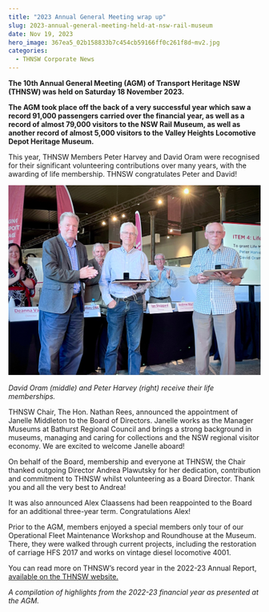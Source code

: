 ```yaml
---
title: "2023 Annual General Meeting wrap up"
slug: 2023-annual-general-meeting-held-at-nsw-rail-museum
date: Nov 19, 2023
hero_image: 367ea5_02b158833b7c454cb59166ff0c261f8d~mv2.jpg
categories:
  - THNSW Corporate News
---
```



**The 10th Annual General Meeting (AGM) of Transport Heritage NSW (THNSW) was held on Saturday 18 November 2023.**

**The AGM took place off the back of a very successful year which saw a record 91,000 passengers carried over the financial year, as well as a record of almost 79,000 visitors to the NSW Rail Museum, as well as another record of almost 5,000 visitors to the Valley Heights Locomotive Depot Heritage Museum.**

This year, THNSW Members Peter Harvey and David Oram were recognised for their significant volunteering contributions over many years, with the awarding of life membership. THNSW congratulates Peter and David!

![ree](367ea5_054b30b9d03d409ba45e1e846b40afd4~mv2.jpg)

*David Oram (middle) and Peter Harvey (right) receive their life memberships.*

THNSW Chair, The Hon. Nathan Rees, announced the appointment of Janelle Middleton to the Board of Directors. Janelle works as the Manager Museums at Bathurst Regional Council and brings a strong background in museums, managing and caring for collections and the NSW regional visitor economy. We are excited to welcome Janelle aboard!

On behalf of the Board, membership and everyone at THNSW, the Chair thanked outgoing Director Andrea Plawutsky for her dedication, contribution and commitment to THNSW whilst volunteering as a Board Director. Thank you and all the very best to Andrea!

It was also announced Alex Claassens had been reappointed to the Board for an additional three-year term. Congratulations Alex!

Prior to the AGM, members enjoyed a special members only tour of our Operational Fleet Maintenance Workshop and Roundhouse at the Museum. There, they were walked through current projects, including the restoration of carriage HFS 2017 and works on vintage diesel locomotive 4001.

You can read more on THNSW’s record year in the 2022-23 Annual Report, [available on the THNSW website.](https://www.thnsw.com.au/reports-plans)

*A compilation of highlights from the 2022-23 financial year as presented at the AGM.*

